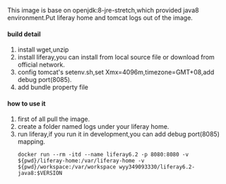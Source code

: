 This image is base on openjdk:8-jre-stretch,which provided java8 environment.Put liferay home and tomcat logs out of the image.

#### build detail
1. install wget,unzip
1. install liferay,you can install from local source file or download from official network.
1. config tomcat's setenv.sh,set Xmx=4096m,timezone=GMT+08,add debug port(8085).
1. add bundle property file

#### how to use it
1. first of all pull the image.
1. create a folder named logs under your liferay home.    
1. run liferay,if you run it in development,you can add debug port(8085) mapping.
    ```
    docker run --rm -itd --name liferay6.2 -p 8080:8080 -v ${pwd}/liferay-home:/var/liferay-home -v ${pwd}/workspace:/var/workspace wyy349093330/liferay6.2-java8:$VERSION
    ```    


